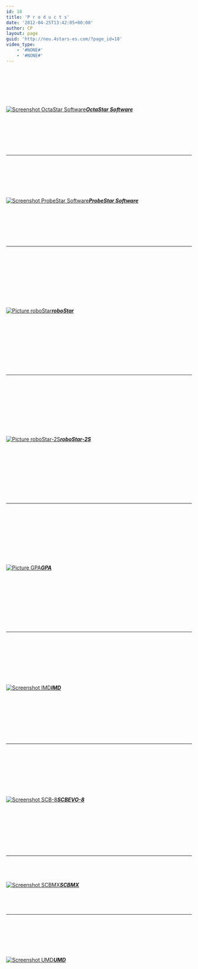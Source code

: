 ```yaml
---
id: 18
title: 'P r o d u c t s'
date: '2012-04-25T13:42:05+00:00'
author: CP
layout: page
guid: 'http://neu.4stars-es.com/?page_id=18'
video_type:
    - '#NONE#'
    - '#NONE#'
---
```


[![Screenshot OctaStar Software](http://www.4stars-es.com/wp-content/uploads/2022/01/Gather-300x169.jpg "Screenshot OctaStar Software")<span style="line-height: 218px;">***OctaStar Software***</span>](http://www.4stars-es.com/octastar-software/ "OctaStar Software")

- - - - - -

[![Screenshot ProbeStar Software](http://www.4stars-es.com/wp-content/uploads/2012/08/120828_ProbeStar-300x226.jpg "Screenshot ProbeStar Software")<span style="line-height: 218px;">***ProbeStar Software***</span>](http://www.4stars-es.com/probestar-software/ "ProbeStar Software")

- - - - - -

[![](http://www.4stars-es.com/wp-content/uploads/2017/03/roboStar-228x300.jpg "Picture roboStar")<span style="line-height: 319px;">***roboStar***</span>](http://www.4stars-es.com/robostar-2/ "roboStar")

- - - - - -

[![](http://www.4stars-es.com/wp-content/uploads/2018/10/RoboStar-2Ssmall-1024x890.jpg "Picture roboStar-2S")<span style="line-height: 319px;">***roboStar-2S***</span>](http://www.4stars-es.com/robostar-2s/ "roboStar-2S")

- - - - - -

[![](http://www.4stars-es.com/wp-content/uploads/2015/10/GPA_LowQual_small-300x263.jpg "Picture GPA")<span style="line-height: 319px;">***GPA***</span>](http://www.4stars-es.com/gpa/ "GPA")

- - - - - -

[![Screenshot IMD](http://www.4stars-es.com/wp-content/uploads/2015/10/IMD_LQ_small-300x229.jpg "Picture IMD")<span style="line-height: 274px;">***IMD***</span>](http://www.4stars-es.com/imd/ "IMD")

- - - - - -

[![Screenshot SCB-8](http://www.4stars-es.com/wp-content/uploads/2015/10/SCB-8_LQ_small-300x200.jpg "Picture SCB8")<span style="line-height: 274px;">***SCBEVO-8***</span>](http://www.4stars-es.com/scb-8/ "SCB-8")

- - - - - -

[![Screenshot SCBMX](http://www.4stars-es.com/wp-content/uploads/2022/02/ScbMx-1024x368.jpg "Picture SCBMX")<span style="line-height: 130px;">***SCBMX***</span>](http://www.4stars-es.com/scbmx/ "SCBMX")

- - - - - -

[![Screenshot UMD](http://www.4stars-es.com/wp-content/uploads/2012/08/120828_UMDsmall-300x186.jpg "Picture UMD")<span style="line-height: 218px;">***UMD***</span>](http://www.4stars-es.com/umd/ "UMD")